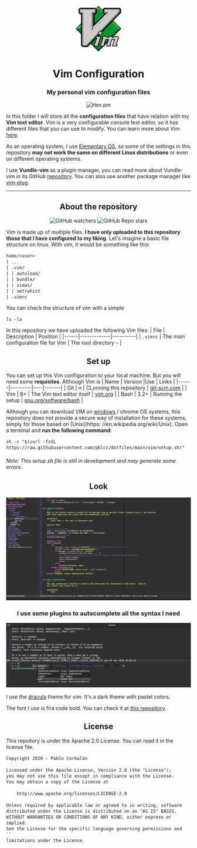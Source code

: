 <p  align="center">
  <img alt="..." src="images/vim-logo.png">
</p>
<h1 align="center">Vim Configuration</h1>
<h3 align="center">My personal vim configuration files</h3>
<p align="center">
  <img alt="Hex.pm" src="https://img.shields.io/hexpm/l/plug?color=green&label=LICENSE">
</p>
  
In this folder I will store all the **configuration files** that have relation with my **Vim text editor**. Vim is a very configurable console text editor, so it has different files that you can use to modify. You can learn more about Vim [here](https://www.vim.org/).

As an operating system, I use [Elementary OS](https://elementary.io), so some of the settings in this repository **may not work the same on different Linux distributions** or even on different operating systems.

I use **Vundle-vim** as a plugin manager, you can read more about Vundle-vim in its GitHub [repository](https://github.com/VundleVim/Vundle.vim). You can also use another package manager like [vim-plug](https://github.com/junegunn/vim-plug).

---

<h2 align="center">About the repository</h2>                                                                                                  
<p align="center">
  <img alt="GitHub watchers" src="https://img.shields.io/github/watchers/pblcc/dotfiles?style=social">
  <img alt="GitHub Repo stars" src="https://img.shields.io/github/stars/pblcc/dotfilesstyle=social">
</p>

Vim is made up of multiple files. **I have only uploaded to this repository those that I have configured to my liking**. Let's imagine a basic file structure on linux. With vim, it would be something like this:
```
home/<user>
| ...
| .vim/
| | autoload/
| | bundle/
| | views/
| | netrwhist
| .vimrc
```
You can check the structure of vim with a simple
```shell
ls -la
```
In this repository we have uploaded the following Vim files:
| File | Description | Position |
|------|-------------|----------|
| `.vimrc` | The main configuration file for Vim | The root directory `~` |


<h2 align="center">Set up</h2>

You can set up this Vim configuration to your local machine. But you will need some **requisites**. Although Vim is 
| Name | Version |Use | Links |
|------|---------|----|-------|
| Git  | n       | CLonning this repository | [git-scm.com](https://git-scm.com/) |
| Vim  | 8+      | The Vim text editor itself | [vim.org](https://www.vim.org/) |
| Bash | 3.2+    | Running the setup | [gnu.org/software/bash](https://www.gnu.org/software/bash/) |

Although you can download VIM on [windows](windows.com) / chrome OS systems, this repository does not provide a secure way of installation for these systems, simply for those based on [Unix](https: //en.wikipedia.org/wiki/Unix).
Open a terminal and **run the following command**:
```shell
sh -c "$(curl -fsSL https://raw.githubusercontent.com/pblcc/dotfiles/main/vim/setup.sh)"
```
###### Note: This setup.sh file is still in development and may generate some errors. 

<h2 align="center">Look</h2>
<p  align="center">
  <img alt="..." src="images/vim-screen.png">
</p>
<h3 align="center">I use some plugins to autocomplete all the syntax I need</h3>
<p  align="center">
  <img alt="..." src="images/vim-autocode.png">
</p>

I use the [dracula](https://github.com/dracula/dracula-theme) theme for vim. It's a dark theme with pastel colors.

The font I use is fira code bold. You can check it at [this repository](https://github.com/tonsky/FiraCode).

<h2 align="center">License</h2>

This repoitory is under the Apache 2.0 License. You can read it in the license file.
```
Copyright 2020 - Pablo Corbalán 

Licensed under the Apache License, Version 2.0 (the "License");
you may not use this file except in compliance with the License.
You may obtain a copy of the License at

    http://www.apache.org/licenses/LICENSE-2.0

Unless required by applicable law or agreed to in writing, software
distributed under the License is distributed on an "AS IS" BASIS,
WITHOUT WARRANTIES OR CONDITIONS OF ANY KIND, either express or implied.
See the License for the specific language governing permissions and
``
limitations under the License.
